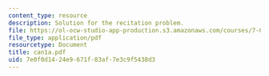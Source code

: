 ```yaml
---
content_type: resource
description: Solution for the recitation problem.
file: https://ol-ocw-studio-app-production.s3.amazonaws.com/courses/7-012-introduction-to-biology-fall-2004/7e0f0d1424e9671f83af7e3c9f5438d3_can1a.pdf
file_type: application/pdf
resourcetype: Document
title: can1a.pdf
uid: 7e0f0d14-24e9-671f-83af-7e3c9f5438d3
---
```

